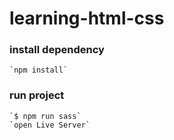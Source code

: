 # learning-html-css
### install dependency
    `npm install`
### run project
    `$ npm run sass` 
    `open Live Server`
